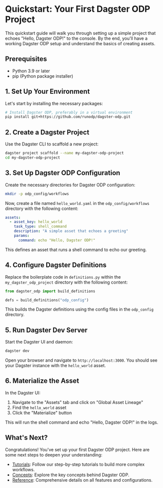 # Quickstart: Your First Dagster ODP Project

This quickstart guide will walk you through setting up a simple project that echoes "Hello, Dagster ODP!" to the console. By the end, you'll have a working Dagster ODP setup and understand the basics of creating assets.

## Prerequisites

- Python 3.9 or later
- pip (Python package installer)

## 1. Set Up Your Environment

Let's start by installing the necessary packages:

```bash
# Install Dagster ODP, preferably in a virtual environment
pip install git+https://github.com/runodp/dagster-odp.git
```

## 2. Create a Dagster Project

Use the Dagster CLI to scaffold a new project:

```bash
dagster project scaffold --name my-dagster-odp-project
cd my-dagster-odp-project
```

## 3. Set Up Dagster ODP Configuration

Create the necessary directories for Dagster ODP configuration:

```bash
mkdir -p odp_config/workflows
```

Now, create a file named `hello_world.yaml` in the `odp_config/workflows` directory with the following content:

```yaml title="hello_world.yaml"
assets:
  - asset_key: hello_world
    task_type: shell_command
    description: "A simple asset that echoes a greeting"
    params:
      command: echo "Hello, Dagster ODP!"
```

This defines an asset that runs a shell command to echo our greeting.

## 4. Configure Dagster Definitions

Replace the boilerplate code in `definitions.py` within the `my_dagster_odp_project` directory with the following content:

```python title="definitions.py"
from dagster_odp import build_definitions

defs = build_definitions("odp_config")
```

This builds the Dagster definitions using the config files in the `odp_config` directory.

## 5. Run Dagster Dev Server

Start the Dagster UI and daemon:

```bash
dagster dev
```

Open your browser and navigate to `http://localhost:3000`. You should see your Dagster instance with the `hello_world` asset.

## 6. Materialize the Asset

In the Dagster UI:

1. Navigate to the "Assets" tab and click on "Global Asset Lineage"
2. Find the `hello_world` asset
3. Click the "Materialize" button

This will run the shell command and echo "Hello, Dagster ODP!" in the logs.

## What's Next?

Congratulations! You've set up your first Dagster ODP project. Here are some next steps to deepen your understanding:

- [Tutorials](../tutorials/tutorials.md): Follow our step-by-step tutorials to build more complex workflows.
- [Concepts](../concepts/concepts.md): Explore the key concepts behind Dagster ODP.
- [Reference](../reference/reference.md): Comprehensive details on all features and configurations.
